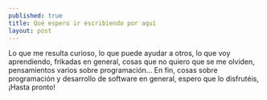 ```yaml
---
published: true
title: Qué espero ir escribiendo por aquí
layout: post
---
```

Lo que me resulta curioso, lo que puede ayudar a otros, lo que voy aprendiendo, frikadas en general, cosas que no quiero que se me olviden, pensamientos varios sobre programación... En fin, cosas sobre programación y desarrollo de software en general, espero que lo disfrutéis, ¡Hasta pronto!